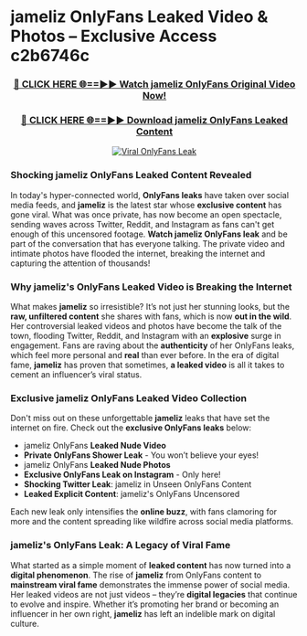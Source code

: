 # jameliz OnlyFans Leaked Video & Photos – Exclusive Access c2b6746c

<div align="center">

### [🔴 CLICK HERE 🌐==►► Watch jameliz OnlyFans Original Video Now!](https://aff.leakpic.com/?utm_medium=9dac6e3e92780789e695eb65dc45befdb20081c8&utm_campaign=Link_for_leakpic_com_c2b6746c)

### [🔴 CLICK HERE 🌐==►► Download jameliz OnlyFans Leaked Content](https://aff.leakpic.com/?utm_medium=9dac6e3e92780789e695eb65dc45befdb20081c8&utm_campaign=Link_for_leakpic_com_c2b6746c)

[![Viral OnlyFans Leak](https://i.ibb.co.com/xMMVF88/686577567.gif)](https://aff.leakpic.com/?utm_medium=9dac6e3e92780789e695eb65dc45befdb20081c8&utm_campaign=Link_for_leakpic_com_c2b6746c)

</div>

### Shocking jameliz OnlyFans Leaked Content Revealed
In today's hyper-connected world, **OnlyFans leaks** have taken over social media feeds, and **jameliz** is the latest star whose **exclusive content** has gone viral. What was once private, has now become an open spectacle, sending waves across Twitter, Reddit, and Instagram as fans can't get enough of this uncensored footage. 
**Watch jameliz OnlyFans leak** and be part of the conversation that has everyone talking. The private video and intimate photos have flooded the internet, breaking the internet and capturing the attention of thousands!

### Why jameliz's OnlyFans Leaked Video is Breaking the Internet
What makes **jameliz** so irresistible? It’s not just her stunning looks, but the **raw, unfiltered content** she shares with fans, which is now **out in the wild**. Her controversial leaked videos and photos have become the talk of the town, flooding Twitter, Reddit, and Instagram with an **explosive** surge in engagement. 
Fans are raving about the **authenticity** of her OnlyFans leaks, which feel more personal and **real** than ever before. In the era of digital fame, **jameliz** has proven that sometimes, **a leaked video** is all it takes to cement an influencer’s viral status.

### Exclusive jameliz OnlyFans Leaked Video Collection
Don't miss out on these unforgettable **jameliz** leaks that have set the internet on fire. Check out the **exclusive OnlyFans leaks** below:

- jameliz OnlyFans **Leaked Nude Video**
- **Private OnlyFans Shower Leak** - You won’t believe your eyes!
- jameliz OnlyFans **Leaked Nude Photos**
- **Exclusive OnlyFans Leak on Instagram** - Only here!
- **Shocking Twitter Leak**: jameliz in Unseen OnlyFans Content
- **Leaked Explicit Content**: jameliz's OnlyFans Uncensored

Each new leak only intensifies the **online buzz**, with fans clamoring for more and the content spreading like wildfire across social media platforms.

### jameliz's OnlyFans Leak: A Legacy of Viral Fame
What started as a simple moment of **leaked content** has now turned into a **digital phenomenon**. The rise of **jameliz** from OnlyFans content to **mainstream viral fame** demonstrates the immense power of social media. 
Her leaked videos are not just videos – they’re **digital legacies** that continue to evolve and inspire. Whether it’s promoting her brand or becoming an influencer in her own right, **jameliz** has left an indelible mark on digital culture.
